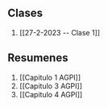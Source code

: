 
## Clases
1. [[27-2-2023 -- Clase 1]]

## Resumenes 
1. [[Capitulo 1 AGPI]]
2. [[Capitulo 3 AGPI]]
3. [[Capitulo 4 AGPI]]

